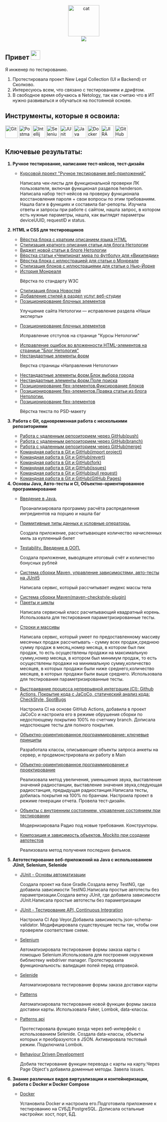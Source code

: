 <div class="Images" align ="center">
<img src="https://media.giphy.com/media/3oKIPnAiaMCws8nOsE/giphy.gif" width="100" alt="cat"/>
 
</div>
<div class="Badges-visiting" align ="center">
  <img src="https://komarev.com/ghpvc/?username=Stacyde&style=flat-square&color=8a7f8e"/>
  </div>
 
<div class="About-me" align ="left">
  <h2>Привет
  <img src="https://media.giphy.com/media/hvRJCLFzcasrR4ia7z/giphy.gif" width="30px"/></h2>

<p>Я инженер по тестированию.</p>
<ol>
<li>Протестировала проект New Legal Collection (UI и Backend) от Сколково.</li>
<li>Интересуюсь всем, что связано с тестированием и дрифтом.</li>
<li>В свободное время обучаюсь в Netology, так как считаю что в ИТ нужно развиваться и обучаться на постоянной основе.</li>
</ol>
</div>

<aside class="Tools">
<section class="Tools-section">
<div class="Tools-img" align ="left">
<h2 class="Tools-title">Инструменты, которые я освоила: </h2>
  <img src="https://cdn.freebiesupply.com/logos/large/2x/git-icon-logo-png-transparent.png" title="Git" alt="Git" width="40" height="40"/>
  <img src="https://logowiki.net/uploads/logo/p/postman.svg" title="Postman" alt="Postman" width="40" height="40"/>
  <img src="https://www.digiseller.ru/preview/554839/p1_3426434_98691a2e.png" title="Intellij IDEA" alt="Intellij IDEA" width="40" height="40"/>
  <img src="https://raw.githubusercontent.com/detain/svg-logos/780f25886640cef088af994181646db2f6b1a3f8/svg/selenium-logo.svg" title="Selenium" alt="Selenium" width="40" height="40"/>
  <img src="https://u.netology.ru/backend/uploads/page_assets/images/file/46327/tools_JUnit_color.png" title="JUnit" alt="JUnit" width="40" height="40"/>
  <img src="https://u.netology.ru/backend/uploads/page_assets/images/file/46322/tools_Java_color.png" title="Java" alt="Java" width="40" height="40"/>
<img src="https://u.netology.ru/backend/uploads/page_assets/images/file/46306/tools_Docker_color.png" title="Docker" alt="Docker" width="40" height="40"/>
<img src="https://u.netology.ru/backend/uploads/page_assets/images/file/46328/tools_JIRA_color.png" title="JIRA" alt="JIRA" width="40" height="40"/>
<img src="https://u.netology.ru/backend/uploads/page_assets/images/file/46300/tools_GitHub_color.png" title="GitHub" alt="GitHub" width="40" height="40"/>
</div>
</div>
</section>
</aside>

<div class="Tasks" align ="left">
<h2 class="Tasks-title">Ключевые результаты: </h2>
<ol>
<b><li> Ручное тестирование, написание тест-кейсов, тест-дизайн </li></b>
 <ul>
 <li> <a href="https://docs.google.com/spreadsheets/d/1Hk_e-0yaVFUjOaLTFKAW_kFzg3Jpg3a-TkDOU1lZrM8/edit#gid=0">Курсовой проект "Ручное тестирование веб-приложений"</a> </li><p>Написала чек-листы для функциональной проверки ЛК пользователя, включая функционал разделов henderson. Написала набор тест-кейсов на проверку функционала восстановления пароля + свои вопросы по этим требованиям. Нашла баги в функциях и составила баг-репорты. Изучила ответы и запросы при работе с сайтом, нашла запрос, в котором есть нужные параметры, нашла, как выглядят параметры deviceUUID, requestID и status.</p>
 </ul>
<b><li>HTML и CSS для тестировщиков</li></b>
 <ul>
 <li> <a href="https://codepen.io/stacyde/full/PoedMMR">Вёрстка блока с кратким описанием языка HTML</a> </li>
 <li> <a href="https://codepen.io/stacyde/pen/JjvmPLy">Стилизация краткого описания статьи для блога Нетологии</a> </li>
 <li> <a href="https://codepen.io/stacyde/pe">Виджет новой статьи в блоге Нетологии</a> </li>
  <li> <a href="https://codepen.io/stacyde/pen/gOzBzvm">Вёрстка статьи «Чемпионат мира по футболу» для «Википедии» </a> </li>
 <li> <a href="https://codepen.io/stacyde/pen/dyegKdV">Вёрстка блока с иллюстрацией для статьи о Монреале</a> </li>
 <li> <a href="https://codepen.io/stacyde/pen/yLjRqBO">Стилизация блоков с иллюстрациями для статьи о Нью-Йорке</a> </li>
  <li> <a href="https://codepen.io/stacyde/pen/BaxGBMM">История Монреаля</a> </li><p>Вёрстка по стандарту W3C</p>
 <li> <a href="https://codepen.io/stacyde/pen/qBYQBao">Стилизация блока Новостей</a> </li>
 <li> <a href="https://codepen.io/stacyde/pen/gOzQOoV"> Добавление стилей в раздел услуг веб-студии</a> </li>
  <li> <a href="https://codepen.io/stacyde/pen/jOxQYaa?editors=1100">Позиционирование блочных элементов</a> </li><p>Улучшение сайта Нетологии — исправление раздела «Наши эксперты»</p>
 <li> <a href="https://codepen.io/stacyde/pen/MWGzQMw?editors=1100">Позиционирование блочных элементов</a> </li><p> Исправление отступов на странице "Курсы Нетологии"</p>
 <li> <a href="https://codepen.io/stacyde/pen/MWGzVKK?editors=1100"> Исправление ошибок во вложенности HTML-элементов на странице "Блог Нетология"</a> </li>
<li> <a href="https://codepen.io/stacyde/pen/ZEowpQK?editors=1100"> Нестандартные элементы форм</a> </li><p>Верстка страницы «Направления Нетологии»</p>
<li> <a href="https://codepen.io/stacyde/pen/poVGEQW">Нестандартные элементы форм.Блок выбора города</a> </li>
<li> <a href="https://codepen.io/stacyde/pen/OJZdbXp?editors=1100">Нестандартные элементы форм.Поле поиска</a> </li>
<li> <a href="https://codepen.io/stacyde/pen/oNdVRor?editors=0100">Позиционирование flex-элементов.Фиксирование блоков</a> </li>
<li> <a href="https://codepen.io/stacyde/pen/abGMrGM?editors=0100">Позиционирование flex-элементов.Правка статьи из блога Нетологии.</a> </li>
<li> <a href="https://codepen.io/stacyde/pen/YzLgbOX?editors=0100">Позиционирование flex-элементов</a> </li><p>Вёрстка текста по PSD-макету</p>
 </ul>
<b><li> Работа с Git, одновременная работа с несколькими репозиториями </li></b>
 <ul>
<li> <a href="https://github.com/Stacyde/NeuroStartUp_">Работа с удаленным репозиторием через GitHub(push)</a> </li>
 <li> <a href="https://github.com/Stacyde/NeuroStartUp_/tree/new-text">Работа с удаленным репозиторием через GitHub(branch)</a> </li>
   <li> <a href="https://github.com/Stacyde/git-2-homeworks-merge">Работа с удаленным репозиторием через GitHub(merge)</a> </li>
<li> <a href="https://github.com/Stacyde/Site-For-Import">Командная работа в Git и GitHub(import project)</a> </li>
<li> <a href="https://github.com/Stacyde/git-2-homeworks-revert">Командная работа в Git и GitHub(revert)</a> </li>
 <li> <a href="https://github.com/Stacyde/git-2-homeworks-fork">Командная работа в Git и GitHub(fork)</a> </li>
 <li> <a href="https://github.com/netology-code/git-2-homeworks-issues/issues/1666">Командная работа в Git и GitHub(issues)</a> </li>
 <li> <a href="https://github.com/netology-code/git-2-homeworks-pr/pull/1647">Командная работа в Git и GitHub(pull request)</a> </li>
   <li> <a href="https://github.com/Stacyde/Stacyde">Командная работа в Git и GitHub(GitHub Pages)</a> </li>
 </ul>
<b><li> Основы Java, Авто-тесты и CI, Объектно-ориентированное программирование</li></b>
 <ul>
<li> <a href="https://github.com/Stacyde/Recipe_/issues/1">Введение в Java.</a> </li> <p>Проанализировала программу расчёта распределения ингредиентов на порцию и нашла баг</p>
  <li> <a href="https://github.com/Stacyde/Miles">Примитивные типы данных и условные операторы.</a> </li> <p>Создала приложение, рассчитывающее количество начисленных миль за купленный билет</p>
   <li> <a href="https://github.com/Stacyde/BmiService">Testability. Введение в ООП.</a> </li><p>Создала приложение, выводящее итоговый счёт и количество бонусных рублей</p>
   <li> <a href="https://github.com/Stacyde/bonus-service">Система сборки Maven, управление зависимостями, авто-тесты на JUnit5</a> </li><p>Написала сервис, который рассчитывает индекс массы тела</p>
    <li> <a href="https://github.com/Stacyde/bonus-service/commit/9a0194dbeef399f3ff0061bd09547db0127f7891">Система сборки Maven(maven-checkstyle-plugin)</a> </li>
  
   <li> <a href="https://github.com/Stacyde/SQRService">Пакеты и циклы</a> </li><p>Написала сервисный класс расчитывающий квадратный корень. Использовала для тестирования параметризированные тесты.</p>
    <li> <a href="https://github.com/Stacyde/BonusService">Строки и массивы</a> </li><p>Написала сервис, который умеет по предоставленному массиву месячных продаж рассчитывать - сумму всех продаж,среднюю сумму продаж в месяц,номер месяца, в котором был пик продаж, то есть осуществлены продажи на максимальную сумму,номер месяца, в котором был минимум продаж, то есть осуществлены продажи на минимальную сумму,количество месяцев, в которых продажи были ниже среднего,количество месяцев, в которых продажи были выше среднего. Использовала для тестирования параметризированные тесты. </p>
     <li> <a href="https://github.com/Stacyde/StatisticsService">Выстраивание процесса непрерывной интеграции (CI): Github Actions. Покрытие кода с JaCoCo, статический анализ кода: CheckStyle, SpotBugs</a> </li><p>Настроила CI на основе GitHub Actions, добавила в проект JaCoCo и настроила его в режиме обрушения сборки по недостоющему покрытию 100% по счетчику branch. Дописала недостоющие тесты для полного покрытия.</p>
     <li> <a href="https://github.com/Stacyde/API_">Объектно-ориентированное программирование: ключевые принципы</a> </li><p>Разработала классы, описывающие объекты запроса анкеты на сервер, и продемонстрировала их работу в Main</p>
     <li> <a href="https://github.com/Stacyde/Radioman">Объектно-ориентированное программирование и проектирование</a> </li><p>Реализовала метод увеличения, уменьшения звука, выставление значений радиостанции, выставление значения звука,следующая радиостанция, предыдущая радиостанция.Написала тесты, добилась покрытия на 100% по бранчам. Настроила проект в режиме генерации отчета. Провела тест-дизайн.</p>
     <li> <a href="https://github.com/Stacyde/Radioman/pull/2">Объекты с внутренним состоянием, управление состоянием при тестировании</a> </li><p>Модернизировала Радио под новые требования. Конструкторы.</p>
      <li> <a href="https://github.com/Stacyde/ManagerFilms">Композиция и зависимость объектов. Mockito при создании автотестов</a> </li><p> Реализовала метод получения последних фильмов.</p>
 </ul>
<b><li> Автотестирование веб-приложений на Java с использованием JUnit, Selenium, Selenide </li></b>
<ul>
<li> <a href="https://github.com/Stacyde/Gradle_CashbackHackService">JUnit - Основы автоматизации</a> </li><p>Создала проект на базе Gradle.Создала ветку TestNG, где добавила зависимости TestNG.Написала простые автотесты без параметризации.Создала ветку JUnit, где добавила зависимости JUnit.Написала простые автотесты без параметризации </p>
<li> <a href="https://github.com/Stacyde/api_test">JUnit - Тестирование API, Continuous Integration</a></li><p>Настроила CI App Veyor.Добавила зависимость json-schema-validator. Модифицировала существующие тесты так, чтобы они проверяли соответствие схеме.</p>
<li> <a href="https://github.com/Stacyde/web">Selenium</a></li> <p>Автоматизировала тестирование формы заказа карты с помощью Selenium.Использовала для построения окружения библиотеку webdriver manager. Протестировала функциональность: валидация полей перед отправкой.</p>
 <li> <a href="https://github.com/Stacyde/app_card">Selenide</a></li> <p>Автоматизировала тестирование формы заказа доставки карты</p>
<li> <a href="https://github.com/Stacyde/app_patterns">Patterns</a></li> <p>Автоматизировала тестирование новой функции формы заказа доставки карты. Использовала Faker, Lombok, data-классы. </p> 
 <li> <a href="https://github.com/Stacyde/api_patterns">Patterns api</a></li><p>Протестировала функцию входа через веб-интерфейс с использованием Selenide. Создала data-классы, объекты которых и преобразуются в JSON. Активировала тестовый режим. Подключила Lombok.</p>
 <li> <a href="https://github.com/Stacyde/Bdd">Behaviour Driven Development </a></li><p>Добила тестирование функции перевода с карты на карту.Через Page Object's добавила доменные методы. Завела issues.</p>
</ul>
<b><li> Знание различных видов виртуализации и контейнеризации, работа с Docker и Docker Compose </li></b>
<ul>
 <li> <a href="https://github.com/Stacyde/Docker">Docker</a></li>
<p>Установила Docker и настроила его.Подготовила приложение к тестированию на СУБД PostgreSQL. Дописала остальные настройки: хост, порт, БД.</p>
</ul>
</ol>
</div>

